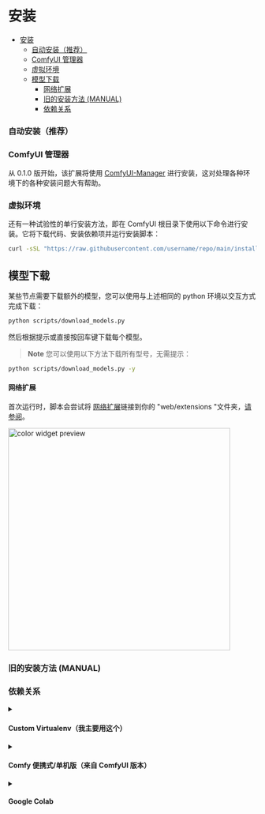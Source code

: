 # 安装
- [安装](#安装)
    - [自动安装（推荐）](#自动安装推荐)
    - [ComfyUI 管理器](#comfyui-管理器)
    - [虚拟环境](#虚拟环境)
  - [模型下载](#模型下载)
      - [网络扩展](#网络扩展)
    - [旧的安装方法 (MANUAL)](#旧的安装方法-manual)
    - [依赖关系](#依赖关系)
### 自动安装（推荐）

### ComfyUI 管理器

从 0.1.0 版开始，该扩展将使用 [ComfyUI-Manager](https://github.com/ltdrdata/ComfyUI-Manager) 进行安装，这对处理各种环境下的各种安装问题大有帮助。

### 虚拟环境
还有一种试验性的单行安装方法，即在 ComfyUI 根目录下使用以下命令进行安装。它将下载代码、安装依赖项并运行安装脚本：


```bash
curl -sSL "https://raw.githubusercontent.com/username/repo/main/install.py" | python3 -
```

## 模型下载
某些节点需要下载额外的模型，您可以使用与上述相同的 python 环境以交互方式完成下载：

```bash
python scripts/download_models.py
```

然后根据提示或直接按回车键下载每个模型。

> **Note**
> 您可以使用以下方法下载所有型号，无需提示：
  ```bash
  python scripts/download_models.py -y
  ```

#### 网络扩展

首次运行时，脚本会尝试将 [网络扩展](https://github.com/melMass/comfy_mtb/tree/main/web)链接到你的 "web/extensions "文件夹，[请参阅](https://github.com/melMass/comfy_mtb/blob/d982b69a58c05ccead9c49370764beaa4549992a/__init__.py#L45-L61)。

<img alt="color widget preview" src="https://github.com/melMass/comfy_mtb/assets/7041726/cff7e66a-4cc4-4866-b35b-10af0bb2d110" width=450>

### 旧的安装方法 (MANUAL)
### 依赖关系
<details><summary><h4>Custom Virtualenv（我主要用这个）</h4></summary
    
1. 确保您处于用于 ComfyUI 的 Python 环境中。
2. 运行以下命令安装所需的依赖项：
  ```bash
  pip install -r comfy_mtb/reqs.txt
  ```

</details>

<details><summary><h4>Comfy 便携式/单机版（来自 ComfyUI 版本）</h4></summary>

如果您使用 ComfyUI 单机版中的 `python-embeded `，那么当二进制文件没有轮子时，您就无法使用 pip 安装二进制文件的依赖项，在这种情况下，请查看最近的 [发布](https://github.com/melMass/comfy_mtb/releases)，那里有一个预编译轮子的 linux 和 windows 捆绑包（只有那些需要从源代码编译的轮子），请查看 [此问题 (#1)](https://github.com/melMass/comfy_mtb/issues/1) 以获取更多信息。
![image](https://github.com/melMass/comfy_mtb/assets/7041726/2934fa14-3725-427c-8b9e-2b4f60ba1b7b)


</details>

<details><summary><h4>Google Colab</h4></summary>

在 **Run ComfyUI with localtunnel (Recommended Way)** 标题之后（代码单元格之前）添加一个新的代码单元格

![preview of where to add it on colab](https://github.com/melMass/comfy_mtb/assets/7041726/35df2ef1-14f9-44cd-aa65-353829188cd7)


```python
# download the nodes
!git clone --recursive https://github.com/melMass/comfy_mtb.git custom_nodes/comfy_mtb

# download all models
!python custom_nodes/comfy_mtb/scripts/download_models.py -y

# install the dependencies
!pip install -r custom_nodes/comfy_mtb/reqs.txt -f https://download.openmmlab.com/mmcv/dist/cu118/torch2.0/index.html
```

如果运行后 colab 抱怨需要重新启动运行时，请重新启动，然后不要重新运行之前的单元格，只运行运行本地隧道的单元格。(可能需要先添加一个包含 `%cd ComfyUI` 的单元格）


> **Note**:
> If you don't need all models, remove the `-y` as collab actually supports user input: ![image](https://github.com/melMass/comfy_mtb/assets/7041726/40fc3602-f1d4-432a-98fd-ce2240f5ad06)

> **Preview**
> ![image](https://github.com/melMass/comfy_mtb/assets/7041726/b5b2b2d9-f1e8-4c43-b1db-7dfc5e07be86)

</details>

